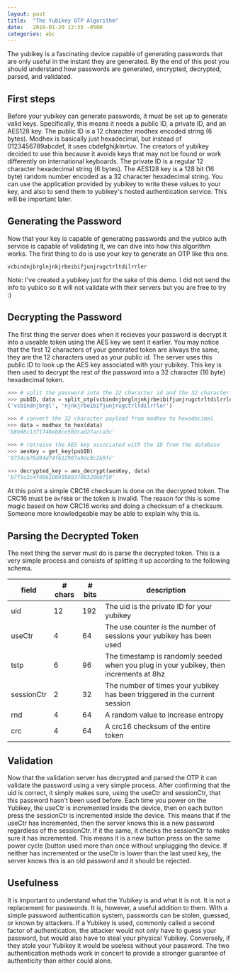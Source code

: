 ```yaml
---
layout: post
title:  "The Yubikey OTP Algorithm"
date:   2016-01-20 12:35 -0500
categories: abc
---
```


The yubikey is a fascinating device capable of generating passwords that
are only useful in the instant they are generated.
By the end of this post you should understand how passwords are generated,
encrypted, decrypted, parsed, and validated.

First steps
-----------

Before your yubikey can generate passwords, it must be set up to generate
valid keys. Specifically, this means it needs a public ID, a private ID,
and an AES128 key. The public ID is a 12 character modhex encoded string
(6 bytes).  Modhex is basically just hexadecimal, but instead of
0123456789abcdef, it uses cbdefghijklnrtuv. The creators of yubikey decided
to use this because it avoids keys that may not be found or work differently
on international keyboards. The private ID is a regular 12 character hexadecimal
string (6 bytes). The AES128 key is a 128 bit (16 byte) random number encoded
as a 32 character hexadecimal string. You can use the application provided
by yubikey to write these values to your key, and also to send them to
yubikey's hosted authentication service. This will be important later.

Generating the Password
-----------------------

Now that your key is capable of generating passwords and the yubico
auth service is capable of validating it, we can dive into how this algorithm
works. The first thing to do is use your key to generate an OTP like this one.

    vcbindnjbrglnjnkjrbeibifjunjrugctrltdilrrler

Note: I've created a yubikey just for the sake of this demo. I did not
send the info to yubico so it will not validate with their servers but you
are free to try :)

Decrypting the Password
-----------------------

The first thing the server does when it recieves your password is decrypt it
into a useable token using the AES key we sent it earlier. You may notice that
the first 12 characters of your generated token are always the same, they are
the 12 characters used as your public id. The server uses this public ID to
look up the AES key associated with your yubikey.  This key is then used to
decrypt the rest of the password into a 32 character (16 byte) hexadecimal
token.

```python
>>> # split the password into the 12 character id and the 32 character payload
>>> pubID, data = split_otp(vcbindnjbrglnjnkjrbeibifjunjrugctrltdilrrler)
('vcbindnjbrgl', 'njnkjrbeibifjunjrugctrltdilrrler')

>>> # convert the 32 character payload from modhex to hexadecimal
>>> data = modhex_to_hex(data)
'b8b98c1371748eb8ce50dcad27acca3c'

>>> # retreive the AES key associated with the ID from the database
>>> aesKey = get_key(pubID)
'8754cb76d94d74fb12987a9dc8c2b9fc'

>>> decrypted_key = aes_decrypt(aesKey, data)
'b7f5c2c4f8061000388837003206bf59'
```

At this point a simple CRC16 checksum is done on the decrypted token. The CRC16 must be
`0xf0b8` or the token is invalid. The reason for this is some magic based on
how CRC16 works and doing a checksum of a checksum. Someone more knowledgeable may be
able to explain why this is.

Parsing the Decrypted Token
---------------------------

The next thing the server must do is parse the decrypted token. This is a very simple
process and consists of splitting it up according to the following schema.

field|# chars|# bits|description
-----|-------|------|-----------
uid|12|192|The uid is the private ID for your yubikey
useCtr|4|64|The use counter is the number of sessions your yubikey has been used
tstp|6|96|The timestamp is randomly seeded when you plug in your yubikey, then increments at 8hz
sessionCtr|2|32|The number of times your yubikey has been triggered in the current session
rnd|4|64|A random value to increase entropy
crc|4|64|A crc16 checksum of the entire token

Validation
----------

Now that the validation server has decrypted and parsed the OTP it can validate
the password using a very simple process. After confirming that the uid is
correct, it simply makes sure, using the useCtr and sessionCtr, that this
password hasn't been used before. Each time you power on the Yubikey, the
useCtr is incremented inside the device, then on each button press the
sessionCtr is incremented inside the device. This means that if the useCtr has
incremented, then the server knows this is a new password regardless of the
sessionCtr. If it the same, it checks the sessionCtr to make sure it has
incremented. This means it is a new button press on the same power cycle
(button used more than once without unplugging the device. If neither has
incremented or the useCtr is lower than the last used key, the server knows
this is an old password and it should be rejected.

Usefulness
----------

It is important to understand what the Yubikey is and what it is not. It is not
a replacement for passwords. It is, however, a useful addition to them. With a
simple password authentication system, passwords can be stolen, guessed, or
known by attackers. If a Yubikey is used, commonly called a second factor of
authentication, the attacker would not only have to guess your password, but
would also have to steal your physical Yubikey. Conversely, if they stole your
Yubikey it would be useless without your password. The two authentication
methods work in concert to provide a stronger guarantee of authenticity than
either could alone.
